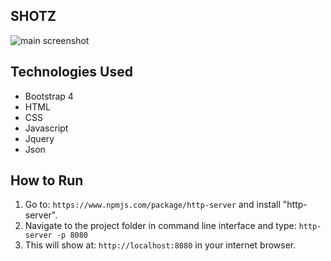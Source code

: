 ## SHOTZ


![main screenshot](./images/shotz_markup.jpg)

## Technologies Used
* Bootstrap 4
* HTML
* CSS
* Javascript
* Jquery
* Json

## How to Run
1. Go to: `https://www.npmjs.com/package/http-server` and install "http-server".  
2. Navigate to the project folder in command line interface and type: `http-server -p 8080`  
3. This will show at: `http://localhost:8080` in your internet browser. 